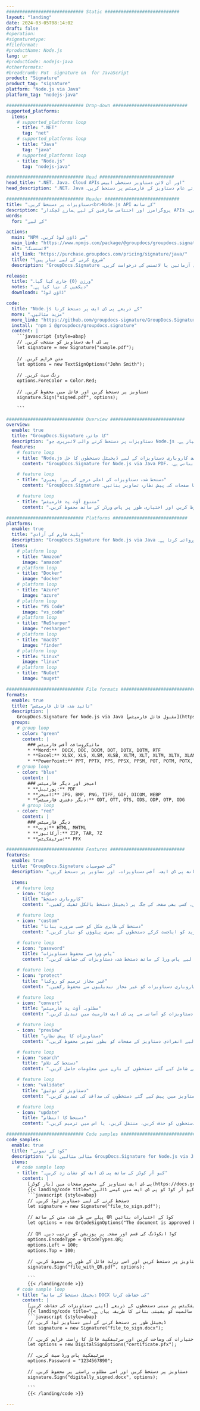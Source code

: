 ```yaml
---
############################# Static ############################
layout: "landing"
date: 2024-03-05T08:14:02
draft: false
#operation: 
#signaturetype: 
#fileformat: 
#productName: Node.js
lang: ur
#productCode: nodejs-java
#otherformats: 
#breadcrumb: Put  signature on  for JavaScript
product: "Signature"
product_tag: "signature"
platform: "Node.js via Java"
platform_tag: "nodejs-java"

############################# Drop-down ############################
supported_platforms:
  items:
    # supported_platforms loop
    - title: ".NET"
      tag: "net"
    # supported_platforms loop
    - title: "Java"
      tag: "java"
    # supported_platforms loop
    - title: "Node.js"
      tag: "nodejs-java"

############################# Head ############################
head_title: ".NET، Java، Cloud APIs اور آن لائن دستاویز دستخطی ایپس"
head_description: ".NET، Java اور کلاؤڈ بیسڈ ایپلی کیشنز کے لیے آل ان ون دستاویز کا ای دستخطی حل حاصل کریں۔ سادہ ڈریگ اینڈ ڈراپ فیچر کا استعمال کرتے ہوئے عام دستاویز کے فارمیٹس پر دستخط کریں۔"

############################# Header ############################
title: "دستاویزات پر دستخط کریں۔<br>Node.js API کے ساتھ"
description: "پروگرامرز اور اختتامی صارفین کے لیے ہمارے لچکدار APIs اور ایپ پر مبنی حل کا استعمال کرتے ہوئے کسی بھی پلیٹ فارم پر ڈیجیٹل دستاویزات اور تصاویر پر دستخط کریں۔"
words:
  for: "کے لیے"

actions:
  main: "NPM سے ڈاؤن لوڈ کریں۔"
  main_link: "https://www.npmjs.com/package/@groupdocs/groupdocs.signature/"
  alt: "لائسنسنگ"
  alt_link: "https://purchase.groupdocs.com/pricing/signature/java/"
  title: "شروع کرنے کے لیے تیار ہیں؟"
  description: "GroupDocs.Signature کی خصوصیات مفت میں آزمائیں یا لائسنس کی درخواست کریں۔"

release:
  title: "ورژن {0} جاری کیا گیا۔"
  notes: "دیکھیں کہ نیا کیا ہے۔"
  downloads: "ڈاؤن لوڈ"

code:
  title: "Node.js کے ذریعے پی ڈی ایف پر دستخط کرنا"
  more: "مزید مثالیں۔"
  more_link: "https://github.com/groupdocs-signature/GroupDocs.Signature-for-Node.js-via-Java/"
  install: "npm i @groupdocs/groupdocs.signature"
  content: |
    ```javascript {style=abap}   
    // پی ڈی ایف دستاویز کو منتخب کریں۔
    let signature = new Signature("sample.pdf");
    
    // متن فراہم کریں۔
    let options = new TextSignOptions("John Smith");
    
    // رنگ سیٹ کریں۔
    options.ForeColor = Color.Red;
    
    // دستاویز پر دستخط کریں اور فائل میں محفوظ کریں۔
    signature.Sign("signed.pdf", options);
    
    ```

############################# Overview ############################
overview:
  enable: true
  title: "GroupDocs.Signature کا جائزہ"
  description: "دستاویزات پر دستخط کرنے والی لائبریری جو Node.js ایپلی کیشنز میں استعمال کے لیے تیار ہے۔"
  features:
    # feature loop
    - title: "Node.js کے ساتھ کاروباری دستاویزات کے لیے ڈیجیٹل دستخطوں کا حل"
      content: "GroupDocs.Signature for Node.js via Java PDF، آفس دستاویزات اور تصاویر کے لیے ڈیجیٹل دستخطی اختیارات کا ایک جامع سیٹ پیش کرتا ہے۔ متن، بارکوڈ، تصاویر، ڈیجیٹل سرٹیفکیٹ اور میٹا ڈیٹا دستیاب ہیں۔ ہموار دستاویز کی پروسیسنگ کارکردگی کو یقینی بناتی ہے۔"

    # feature loop
    - title: "دستخط شدہ دستاویزات کی اعلی درجے کی ہیرا پھیری"
      content: "GroupDocs.Signature آپ کو دستخط شدہ دستاویزات پر کارروائی کرنے کا اختیار دیتا ہے۔ مختلف معیارات کا استعمال کرتے ہوئے دستخطوں کی تلاش اور توثیق کریں۔ مزید برآں، تفصیلی دستاویز کی معلومات نکالیں یا صفحات کی پیش نظارہ تصاویر بنائیں۔"

    # feature loop
    - title: "متنوع آؤٹ پٹ فارمیٹس"
      content: "ہمارا حل دستخط شدہ دستاویزات کے آؤٹ پٹ فارمیٹ پر وسیع کنٹرول فراہم کرتا ہے۔ کسی بھی صفحہ پر دستخطوں کو درست طریقے سے رکھیں اور ان کی ظاہری شکل کو حسب ضرورت بنائیں۔ دستخط شدہ دستاویزات کو متعدد معاون فارمیٹس میں محفوظ کریں اور اختیاری طور پر پاس ورڈز کے ساتھ محفوظ کریں۔"

############################# Platforms ############################
platforms:
  enable: true
  title: "پلیٹ فارم کی آزادی"
  description: "GroupDocs.Signature for Node.js via Java مختلف آپریٹنگ سسٹمز کے ساتھ دستاویز پر کارروائی کرتا ہے۔"
  items:
    # platform loop
    - title: "Amazon"
      image: "amazon"
    # platform loop
    - title: "Docker"
      image: "docker"
    # platform loop
    - title: "Azure"
      image: "azure"
    # platform loop
    - title: "VS Code"
      image: "vs_code"
    # platform loop
    - title: "ReSharper"
      image: "resharper"
    # platform loop
    - title: "macOS"
      image: "finder"
    # platform loop
    - title: "Linux"
      image: "linux"
    # platform loop
    - title: "NuGet"
      image: "nuget"

############################# File formats ############################
formats:
  enable: true
  title: "تائید شدہ فائل فارمیٹس"
  description: |
    GroupDocs.Signature for Node.js via Java [مقبول فائل فارمیٹس](https://docs.groupdocs.com/signature/java/supported-document-formats/) کے لیے آپریشنز کی سہولت فراہم کرتا ہے۔
  groups:
    # group loop
    - color: "green"
      content: |
        ### مائیکروسافٹ آفس فارمیٹس
        * **Word:**  DOCX, DOC, DOCM, DOT, DOTX, DOTM, RTF
        * **Excel:** XLSX, XLS, XLSM, XLSB, XLTM, XLT, XLTM, XLTX, XLAM, SXC, SpreadsheetML
        * **PowerPoint:** PPT, PPTX, PPS, PPSX, PPSM, POT, POTM, POTX, PPTM
    # group loop
    - color: "blue"
      content: |
        ### امیجز اور دیگر فارمیٹس
        * **پورٹیبل:** PDF
        * **امیجز:** JPG, BMP, PNG, TIFF, GIF, DICOM, WEBP
        * **دیگر دفتری فارمیٹس:** ODT, OTT, OTS, ODS, ODP, OTP, ODG
      # group loop
    - color: "red"
      content: |
        ### دیگر فارمیٹس
        * **ویب:** HTML, MHTML
        * **آرکائیوز:** ZIP, TAR, 7Z
        * **سرٹیفکیٹس:** PFX

############################# Features ############################
features:
  enable: true
  title: "GroupDocs.Signature کی خصوصیات"
  description: "ڈیجیٹل دستخطوں کے ساتھ پی ڈی ایف، آفس دستاویزات، اور تصاویر پر دستخط کریں۔"

  items:
    # feature loop
    - icon: "sign"
      title: "کاروباری دستخط"
      content: "دستاویزات پر دستخط کرنے کے لیے مختلف قسم کے دستخط استعمال کریں۔ کسی بھی صفحہ کی جگہ پر ڈیجیٹل دستخط بالکل ٹھیک رکھیں۔"

    # feature loop
    - icon: "custom"
      title: "دستخط کی ظاہری شکل کو حسب ضرورت بنانا"
      content: "اپنے مطلوبہ نتائج کو حاصل کرنے کے لیے رنگ، فونٹ، بارڈرز، گردش اور مزید کو ایڈجسٹ کرکے دستخطوں کے بصری پہلوؤں کو تیار کریں۔"

    # feature loop
    - icon: "password"
      title: "پاس ورڈ سے محفوظ دستاویزات"
      content: "بہت سے معاون دستاویز فارمیٹس کے لیے، اضافی سیکیورٹی کے لیے پاس ورڈ کے ساتھ دستخط شدہ دستاویزات کی حفاظت کریں۔"

    # feature loop
    - icon: "protect"
      title: "غیر مجاز ترمیم کو روکنا"
      content: "ڈیجیٹل سرٹیفکیٹس کے ساتھ دستخط شدہ اہم کاروباری دستاویزات کو غیر مجاز تبدیلیوں سے محفوظ رکھیں۔"

    # feature loop
    - icon: "convert"
      title: "مطلوبہ آؤٹ پٹ فارمیٹس"
      content: "کسی بھی معاون فارمیٹ میں آسانی سے دستخط شدہ دستاویزات حاصل کریں۔ ایم ایس ورڈ دستاویزات کو آسانی سے پی ڈی ایف فارمیٹ میں تبدیل کریں۔"

    # feature loop
    - icon: "preview"
      title: "دستاویزات کا پیش نظارہ"
      content: "مستقبل کی ضروریات کے لیے انفرادی دستاویز کے صفحات کو بطور تصویر محفوظ کریں۔"

    # feature loop
    - icon: "search"
      title: "دستخط کی تلاش"
      content: "اپنے دستاویزات میں پہلے شامل کیے گئے دستخطوں کے بارے میں معلومات حاصل کریں۔"

    # feature loop
    - icon: "validate"
      title: "دستاویز کی توثیق"
      content: "کسی بھی دستاویز میں پیش کیے گئے دستخطوں کی صداقت کی تصدیق کریں۔"

    # feature loop
    - icon: "update"
      title: "دستخط کا انتظام"
      content: "کسی بھی دستاویز کے صفحے پر رکھے گئے دستخطوں کو حذف کریں، منتقل کریں، یا اس میں ترمیم کریں۔"

############################# Code samples ############################
code_samples:
  enable: true
  title: "کوڈ کے نمونے"
  description: "مثالی مثالیں عام GroupDocs.Signature for Node.js via Java آپریشنز کو ظاہر کرتی ہیں۔"
  items:
    # code sample loop
    - title: "کیو آر کوڈز کے ساتھ پی ڈی ایف کو نشان زد کریں۔"
      content: |
        پی ڈی ایف دستاویز کے مخصوص صفحات میں [بار کوڈز](https://docs.groupdocs.com/signature/java/esign-document-with-qr-code-signature/) کو شامل کرنا کاروباری عمل کو ہموار کر سکتا ہے۔ یہ سیکشن GroupDocs.Signature for Node.js via Java کا استعمال کرتے ہوئے QR کوڈ شامل کرنے کی ایک مثال فراہم کرتا ہے۔
        {{< landing/code title="کیو آر کوڈ کو پی ڈی ایف میں کیسے ڈالیں۔">}}
        ```javascript {style=abap}
        // دستخط کرنے کے لیے دستاویز لوڈ کریں۔
        let signature = new Signature("file_to_sign.pdf");
        
        // پہلے سے طے شدہ متن کے ساتھ QR کوڈ کے اختیارات بنائیں
        let options = new QrCodeSignOptions("The document is approved by John Smith");
        
        // QR کوڈ انکوڈنگ کی قسم اور صفحہ پر پوزیشن کو ترتیب دیں۔
        options.EncodeType = QrCodeTypes.QR;
        options.Left = 100;
        options.Top = 100;
            
        // دستاویز پر دستخط کریں اور اسے رزلٹ فائل کے طور پر محفوظ کریں۔
        signature.Sign("file_with_QR.pdf", options);
        
        ```
        {{< /landing/code >}}
    # code sample loop
    - title: "ڈیجیٹل دستخط کے ساتھ DOCX کی حفاظت کرنا"
      content: |
        ڈیجیٹل سرٹیفکیٹس پر مبنی دستخطوں کے ذریعے [اپنے دستاویزات کی حفاظت کریں](https://docs.groupdocs.com/signature/java/esign-document-with-digital-signature/)۔ ڈیجیٹل دستخط مواد کی تبدیلی سے آپ کے کاروباری دستاویزات کی حفاظت کرتے ہیں۔
        {{< landing/code title="دستاویز کی سالمیت کو یقینی بنانے کا طریقہ یہاں ہے۔">}}
        ```javascript {style=abap}   
        // ڈیجیٹل طور پر دستخط کرنے کے لیے دستاویز لوڈ کریں۔
        let signature = new Signature("file_to_sign.docx");
        
        // ڈیجیٹل دستخط کرنے کے اختیارات کی وضاحت کریں اور سرٹیفکیٹ فائل کا راستہ فراہم کریں۔
        let options = new DigitalSignOptions("certificate.pfx");

        // سرٹیفکیٹ پاس ورڈ سیٹ کریں۔
        options.Password = "1234567890";

        // دستاویز پر دستخط کریں اور اسے مطلوبہ راستے پر محفوظ کریں۔
        signature.Sign("digitally_signed.docx", options);

        ```
        {{< /landing/code >}}

---
```

